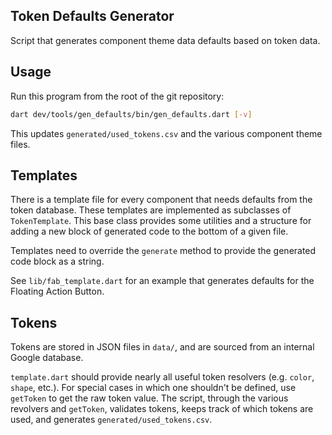## Token Defaults Generator

Script that generates component theme data defaults based on token data.

## Usage
Run this program from the root of the git repository:
```sh
dart dev/tools/gen_defaults/bin/gen_defaults.dart [-v]
```

This updates `generated/used_tokens.csv` and the various component theme files.

## Templates

There is a template file for every component that needs defaults from
the token database. These templates are implemented as subclasses of
`TokenTemplate`. This base class provides some utilities and a structure
for adding a new block of generated code to the bottom of a given file.

Templates need to override the `generate` method to provide the generated
code block as a string.

See `lib/fab_template.dart` for an example that generates defaults for the
Floating Action Button.

## Tokens

Tokens are stored in JSON files in `data/`, and are sourced from
an internal Google database.

`template.dart` should provide nearly all useful token resolvers
(e.g. `color`, `shape`, etc.). For special cases in which one shouldn't
be defined, use `getToken` to get the raw token value. The script, through
the various revolvers and `getToken`, validates tokens, keeps track of
which tokens are used, and generates `generated/used_tokens.csv`.
